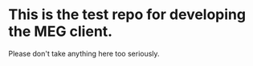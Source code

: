 # This is the test repo for developing the MEG client.
Please don't take anything here too seriously.

